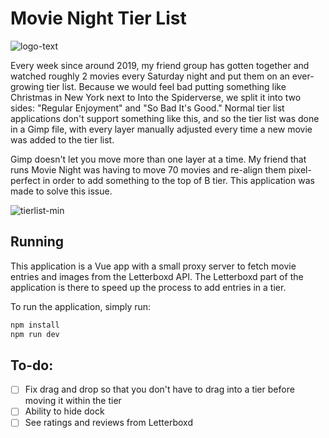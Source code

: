 # Movie Night Tier List
![logo-text](https://github.com/AQUASINE/movie-night-tier-list/assets/42610534/1a0cbac7-8250-4b6c-84da-02c5339761a2)

Every week since around 2019, my friend group has gotten together and watched roughly 2 movies every Saturday night and put them on an ever-growing tier list. Because we would feel bad putting something like Christmas in New York next to Into the Spiderverse, we split it into two sides: "Regular Enjoyment" and "So Bad It's Good." Normal tier list applications don't support something like this, and so the tier list was done in a Gimp file, with every layer manually adjusted every time a new movie was added to the tier list.

Gimp doesn't let you move more than one layer at a time. My friend that runs Movie Night was having to move 70 movies and re-align them pixel-perfect in order to add something to the top of B tier. This application was made to solve this issue.

![tierlist-min](https://github.com/AQUASINE/movie-night-tier-list/assets/42610534/c55b0190-49ba-45cc-942b-7aa7c40ba7b1)

## Running
This application is a Vue app with a small proxy server to fetch movie entries and images from the Letterboxd API. The Letterboxd part of the application is there to speed up the process to add entries in a tier.

To run the application, simply run:
```bash
npm install
npm run dev
```

## To-do:
- [ ] Fix drag and drop so that you don't have to drag into a tier before moving it within the tier
- [ ] Ability to hide dock
- [ ] See ratings and reviews from Letterboxd
